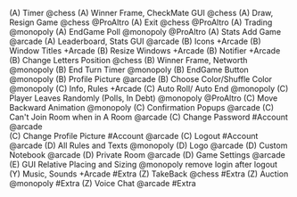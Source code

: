 (A) Timer @chess
(A) Winner Frame, CheckMate GUI @chess
(A) Draw, Resign Game @chess @ProAltro
(A) Exit @chess @ProAltro
(A) Trading @monopoly
(A) EndGame Poll @monopoly @ProAltro 
(A) Stats Add Game @arcade
(A) Leaderboard, Stats GUI @arcade
(B) Icons +Arcade
(B) Window Titles +Arcade
(B) Resize Windows +Arcade
(B) Notifier +Arcade
(B) Change Letters Position @chess
(B) Winner Frame, Networth @monopoly
(B) End Turn Timer @monopoly
(B) EndGame Button @monopoly
(B) Profile Picture @arcade
(B) Choose Color/Shuffle Color @monopoly
(C) Info, Rules +Arcade
(C) Auto Roll/ Auto End @monopoly
(C) Player Leaves Randomly (Polls, In Debt) @monopoly @ProAltro 
(C) Move Backward Animation @monopoly
(C) Confirmation Popups @arcade
(C) Can't Join Room when in A Room @arcade
(C) Change Password #Account @arcade  
(C) Change Profile Picture #Account  @arcade
(C) Logout #Account  @arcade
(D) All Rules and Texts @monopoly
(D) Logo @arcade
(D) Custom Notebook @arcade
(D) Private Room @arcade
(D) Game Settings @arcade
(E) GUI Relative Placing and Sizing @monopoly
remove login after logout
(Y) Music, Sounds +Arcade #Extra
(Z) TakeBack @chess #Extra
(Z) Auction @monopoly #Extra
(Z) Voice Chat @arcade #Extra